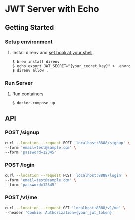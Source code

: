 # JWT Server with Echo

## Getting Started
### Setup environment
1. Install direnv and [set hook at your shell](https://github.com/direnv/direnv/blob/master/docs/hook.md).
    ```
    $ brew install direnv
    $ echo export JWT_SECRET="{your_cecret_key}" > .envrc
    $ direnv allow .
    ```
    
### Run Server
1. Run containers
    ```
    $ docker-compose up
    ```

## API
### POST /signup
```sh
curl --location --request POST 'localhost:8888/signup' \
--form 'email=test@sample.com' \
--form 'password=12345'
```

### POST /login
```sh
curl --location --request POST 'localhost:8888/login' \
--form 'email=test@sample.com' \
--form 'password=12345'

```

### POST /v1/me
```sh
curl --location --request GET 'localhost:8888/v1/me' \
--header 'Cookie: Authorization={your_jwt_token}'
```
